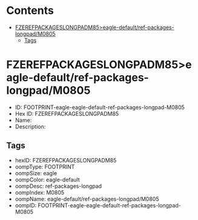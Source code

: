 



Contents
========

* [FZEREFPACKAGESLONGPADM85>eagle-default/ref-packages-longpad/M0805](#fzerefpackageslongpadm85eagle-defaultref-packages-longpadm0805)
	* [Tags](#tags)

# FZEREFPACKAGESLONGPADM85>eagle-default/ref-packages-longpad/M0805

- ID: FOOTPRINT-eagle-eagle-default-ref-packages-longpad-M0805
- Hex ID: FZEREFPACKAGESLONGPADM85
- Name: 
- Description: 

## Tags

- hexID: FZEREFPACKAGESLONGPADM85
- oompType: FOOTPRINT
- oompSize: eagle
- oompColor: eagle-default
- oompDesc: ref-packages-longpad
- oompIndex: M0805
- oompName: eagle-default/ref-packages-longpad/M0805
- oompID: FOOTPRINT-eagle-eagle-default-ref-packages-longpad-M0805
